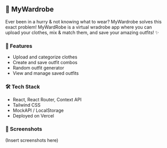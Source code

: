 ## 🧵 MyWardrobe

Ever been in a hurry & not knowing what to wear? MyWardrobe solves this exact problem!
MyWardRobe is a virtual wradrobe app where you can upload your clothes, mix & match them, and save your amazing outfits! ✨

### 🌟 Features
- Upload and categorize clothes
- Create and save outfit combos
- Random outfit generator
- View and manage saved outfits

### 🛠 Tech Stack
- React, React Router, Context API
- Tailwind CSS
- MockAPI / LocalStorage
- Deployed on Vercel

### 📸 Screenshots
(Insert screenshots here)
